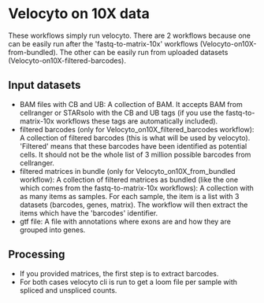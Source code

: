 # Velocyto on 10X data

These workflows simply run velocyto. There are 2 workflows because one can be easily run after the 'fastq-to-matrix-10x' workflows (Velocyto-on10X-from-bundled). The other can be easily run from uploaded datasets (Velocyto-on10X-filtered-barcodes).

## Input datasets

- BAM files with CB and UB: A collection of BAM. It accepts BAM from cellranger or STARsolo with the CB and UB tags (if you use the fastq-to-matrix-10x workflows these tags are automatically included).
- filtered barcodes (only for Velocyto_on10X_filtered_barcodes workflow): A collection of filtered barcodes (this is what will be used by velocyto). 'Filtered' means that these barcodes have been identified as potential cells. It should not be the whole list of 3 million possible barcodes from cellranger.
- filtered matrices in bundle (only for Velocyto_on10X_from_bundled workflow): A collection of filtered matrices as bundled (like the one which comes from the fastq-to-matrix-10x workflows): A collection with as many items as samples. For each sample, the item is a list with 3 datasets (barcodes, genes, matrix). The workflow will then extract the items which have the 'barcodes' identifier.
- gtf file: A file with annotations where exons are and how they are grouped into genes.

## Processing

- If you provided matrices, the first step is to extract barcodes.
- For both cases velocyto cli is run to get a loom file per sample with spliced and unspliced counts.
